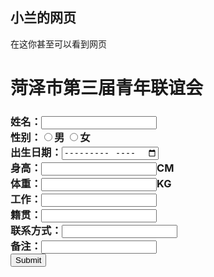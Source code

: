 ## 小兰的网页
在这你甚至可以看到网页
<!DOCTYPE html>
<html lang="en">
<head>
    <meta charset="UTF-8">
    <title>菏泽是第三届第三节青年联谊会报名</title>
</head>
<body>
<H1>菏泽市第三届青年联谊会<H3>
姓名：<INPUT TYPE="text "><BR>
性别：<INPUT TYPE="radio"  name="SEX">男 <INPUT TYPE="radio"  name="SEX">女<BR>
出生日期：<INPUT TYPE="month"><BR>
身高：<INPUT TYPE="number ">CM<BR>
体重：<INPUT TYPE="number ">KG<BR>
工作：<INPUT TYPE="text"><BR>
籍贯：<INPUT TYPE="text"><BR>
联系方式：<INPUT TYPE="number " ><BR>
备注：<INPUT><BR>
    <INPUT type="SUBMIT">
</body>
</html>
